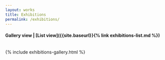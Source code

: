 ```yaml
---
layout: works
title: Exhibitions
permalink: /exhibitions/
---
```


#### Gallery view | [List view]({{site.baseurl}}{% link exhibitions-list.md %})
<br>
{% include exhibitions-gallery.html %}

